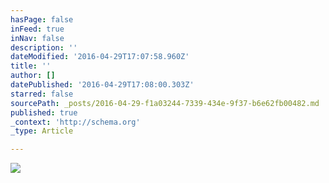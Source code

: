 ```yaml
---
hasPage: false
inFeed: true
inNav: false
description: ''
dateModified: '2016-04-29T17:07:58.960Z'
title: ''
author: []
datePublished: '2016-04-29T17:08:00.303Z'
starred: false
sourcePath: _posts/2016-04-29-f1a03244-7339-434e-9f37-b6e62fb00482.md
published: true
_context: 'http://schema.org'
_type: Article

---
```

![](https://the-grid-user-content.s3-us-west-2.amazonaws.com/9ab57554-7045-4bb9-a870-54f7bc73a557.jpg)